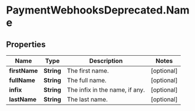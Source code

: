 # PaymentWebhooksDeprecated.Name

## Properties

Name | Type | Description | Notes
------------ | ------------- | ------------- | -------------
**firstName** | **String** | The first name. | [optional] 
**fullName** | **String** | The full name. | [optional] 
**infix** | **String** | The infix in the name, if any. | [optional] 
**lastName** | **String** | The last name. | [optional] 


